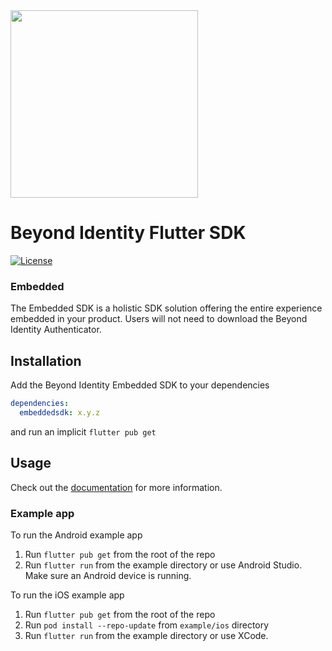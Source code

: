<img src="https://user-images.githubusercontent.com/238738/173244201-e403272c-fa59-4122-91a2-eba4614b8081.svg" width="300px">

# Beyond Identity Flutter SDK

[![License](https://img.shields.io/badge/License-Apache%202.0-blue.svg)](https://opensource.org/licenses/Apache-2.0)

### Embedded

The Embedded SDK is a holistic SDK solution offering the entire experience embedded in your product. Users will not need
to download the Beyond Identity Authenticator.

## Installation

Add the Beyond Identity Embedded SDK to your dependencies

```yaml
dependencies:
  embeddedsdk: x.y.z
```

and run an implicit `flutter pub get`

## Usage
Check out the [documentation](https://developer.beyondidentity.com) for more information.

### Example app
To run the Android example app
1. Run `flutter pub get` from the root of the repo
2. Run `flutter run` from the example directory or use Android Studio. Make sure an Android device is running.

To run the iOS example app
1. Run `flutter pub get` from the root of the repo
2. Run `pod install --repo-update` from `example/ios` directory
3. Run `flutter run` from the example directory or use XCode.
